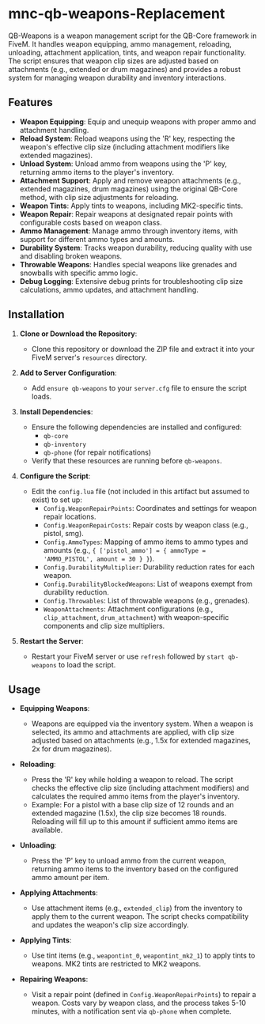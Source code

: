 # mnc-qb-weapons-Replacement

QB-Weapons is a weapon management script for the QB-Core framework in FiveM. It handles weapon equipping, ammo management, reloading, unloading, attachment application, tints, and weapon repair functionality. The script ensures that weapon clip sizes are adjusted based on attachments (e.g., extended or drum magazines) and provides a robust system for managing weapon durability and inventory interactions.

## Features

- **Weapon Equipping**: Equip and unequip weapons with proper ammo and attachment handling.
- **Reload System**: Reload weapons using the 'R' key, respecting the weapon's effective clip size (including attachment modifiers like extended magazines).
- **Unload System**: Unload ammo from weapons using the 'P' key, returning ammo items to the player's inventory.
- **Attachment Support**: Apply and remove weapon attachments (e.g., extended magazines, drum magazines) using the original QB-Core method, with clip size adjustments for reloading.
- **Weapon Tints**: Apply tints to weapons, including MK2-specific tints.
- **Weapon Repair**: Repair weapons at designated repair points with configurable costs based on weapon class.
- **Ammo Management**: Manage ammo through inventory items, with support for different ammo types and amounts.
- **Durability System**: Tracks weapon durability, reducing quality with use and disabling broken weapons.
- **Throwable Weapons**: Handles special weapons like grenades and snowballs with specific ammo logic.
- **Debug Logging**: Extensive debug prints for troubleshooting clip size calculations, ammo updates, and attachment handling.

## Installation

1. **Clone or Download the Repository**:
   - Clone this repository or download the ZIP file and extract it into your FiveM server's `resources` directory.

2. **Add to Server Configuration**:
   - Add `ensure qb-weapons` to your `server.cfg` file to ensure the script loads.

3. **Install Dependencies**:
   - Ensure the following dependencies are installed and configured:
     - `qb-core`
     - `qb-inventory`
     - `qb-phone` (for repair notifications)
   - Verify that these resources are running before `qb-weapons`.

4. **Configure the Script**:
   - Edit the `config.lua` file (not included in this artifact but assumed to exist) to set up:
     - `Config.WeaponRepairPoints`: Coordinates and settings for weapon repair locations.
     - `Config.WeaponRepairCosts`: Repair costs by weapon class (e.g., pistol, smg).
     - `Config.AmmoTypes`: Mapping of ammo items to ammo types and amounts (e.g., `{ ['pistol_ammo'] = { ammoType = 'AMMO_PISTOL', amount = 30 } }`).
     - `Config.DurabilityMultiplier`: Durability reduction rates for each weapon.
     - `Config.DurabilityBlockedWeapons`: List of weapons exempt from durability reduction.
     - `Config.Throwables`: List of throwable weapons (e.g., grenades).
     - `WeaponAttachments`: Attachment configurations (e.g., `clip_attachment`, `drum_attachment`) with weapon-specific components and clip size multipliers.

5. **Restart the Server**:
   - Restart your FiveM server or use `refresh` followed by `start qb-weapons` to load the script.

## Usage

- **Equipping Weapons**:
  - Weapons are equipped via the inventory system. When a weapon is selected, its ammo and attachments are applied, with clip size adjusted based on attachments (e.g., 1.5x for extended magazines, 2x for drum magazines).

- **Reloading**:
  - Press the 'R' key while holding a weapon to reload. The script checks the effective clip size (including attachment modifiers) and calculates the required ammo items from the player's inventory.
  - Example: For a pistol with a base clip size of 12 rounds and an extended magazine (1.5x), the clip size becomes 18 rounds. Reloading will fill up to this amount if sufficient ammo items are available.

- **Unloading**:
  - Press the 'P' key to unload ammo from the current weapon, returning ammo items to the inventory based on the configured ammo amount per item.

- **Applying Attachments**:
  - Use attachment items (e.g., `extended_clip`) from the inventory to apply them to the current weapon. The script checks compatibility and updates the weapon's clip size accordingly.

- **Applying Tints**:
  - Use tint items (e.g., `weapontint_0`, `weapontint_mk2_1`) to apply tints to weapons. MK2 tints are restricted to MK2 weapons.

- **Repairing Weapons**:
  - Visit a repair point (defined in `Config.WeaponRepairPoints`) to repair a weapon. Costs vary by weapon class, and the process takes 5-10 minutes, with a notification sent via `qb-phone` when complete.
